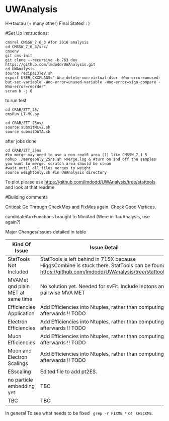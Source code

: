 UWAnalysis
==========

H->tautau (+ many other) Final States! : )


#Set Up instructions:

```
cmsrel CMSSW_7_6_3 #for 2016 analysis
cd CMSSW_7_6_3/src/
cmsenv
git cms-init 
git clone --recursive -b 763_dev https://github.com/lmdodd/UWAnalysis.git   
cd UWAnalysis
source recipe13TeV.sh
export USER_CXXFLAGS="-Wno-delete-non-virtual-dtor -Wno-error=unused-but-set-variable -Wno-error=unused-variable -Wno-error=sign-compare -Wno-error=reorder"
scram b -j 8
```
to run test

```
cd CRAB/ZTT_25/
cmsRun LT-MC.py
```

```
cd CRAB/ZTT_25ns/
source submitMCv2.sh
source submitDATA.sh
```

after jobs done

```
cd CRAB/ZTT_25ns
#to merge may need to use a non root6 area (?) like CMSSW_7_1_5 
nohup ./mergeonly_25ns.sh >merge.log & #turn on and off the samples you want to merge. scratch area should be clean
#wait until all files merges to weight
source weightonly.sh #in UWAnalysis directory
```

To plot please use https://github.com/lmdodd/UWAnalysis/tree/stattools and look at that readme




#Building comments

Critical: Go Through CheckMes and FixMes again. Check Good Vertices.

candidateAuxFunctions brought to MiniAod (Were in TauAnalysis, use again?)

Major Changes/Issues detailed in table

| Kind Of Issue  | Issue Detail |
| ------------- | ------------- |
| StatTools Not Included  | StatTools is left behind in 715X because HiggsCombine is stuck there. StatTools can be found https://github.com/lmdodd/UWAnalysis/tree/stattools.  |
| MVAMet qnd plain MET at same time | No solution yet. Needed for svFit. Include leptons and pairwise MVA MET |
| Efficiencies Application | Add Efficiencies into Ntuples, rather than computing afterwards !! TODO|
| Electron Efficiencies | Add Efficiencies into Ntuples, rather than computing afterwards !! TODO|
| Muon Efficiencies | Add Efficiencies into Ntuples, rather than computing afterwards !! TODO|
| Muon and Electron Scalings | Add Efficiencies into Ntuples, rather than computing afterwards !! TODO|
| ESscaling | Edited file to add pt2ES. |
| no particle embedding yet | TBC |
| TBC | TBC |

In general To see what needs to be fixed ``` grep -r FIXME *``` or ``` CHECKME```. 


